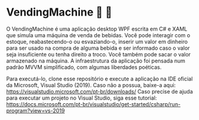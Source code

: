 # VendingMachine :atm:  :wine_glass: 
O VendingMachine é uma aplicação desktop WPF escrita em C# e XAML que simula uma máquina de venda de bebidas. Você pode interagir com o estoque, reabastecendo-o ou esvaziando-o, inserir um valor em dinheiro para ser usado na compra de alguma bebida e ser informado caso o valor seja insuficiente ou tenha direito a troco. Você também pode sacar o valor armazenado na máquina. A infraestrutura da aplicação foi pensada num padrão MVVM simplificado, com algumas liberdades poéticas.

Para executá-lo, clone esse repositório e execute a aplicação na IDE oficial da Microsoft, Visual Studio (2019). 
Caso não a possua, baixe-a aqui: https://visualstudio.microsoft.com/pt-br/downloads/ 
Caso precise de ajuda para executar um projeto no Visual Studio, siga esse tutorial: https://docs.microsoft.com/pt-br/visualstudio/get-started/csharp/run-program?view=vs-2019
